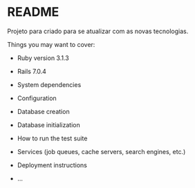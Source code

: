 # README

Projeto para criado para se atualizar com as novas tecnologias.

Things you may want to cover:

* Ruby version 3.1.3
* Rails  7.0.4

* System dependencies

* Configuration

* Database creation

* Database initialization

* How to run the test suite

* Services (job queues, cache servers, search engines, etc.)

* Deployment instructions

* ...
